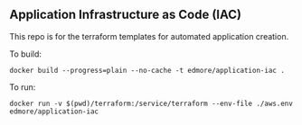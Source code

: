 ## Application Infrastructure as Code (IAC)

This repo is for the terraform templates for automated application creation.

To build:

`docker build --progress=plain --no-cache -t edmore/application-iac .`

To run:

`docker run -v $(pwd)/terraform:/service/terraform --env-file ./aws.env edmore/application-iac`
